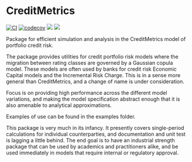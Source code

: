 # CreditMetrics

[![CI](https://github.com/kasperrisager/CreditMetrics.jl/actions/workflows/ci.yml/badge.svg)](https://github.com/kasperrisager/CreditMetrics.jl/actions/workflows/ci.yml)
[![codecov](https://codecov.io/gh/kasperrisager/CreditMetrics.jl/branch/master/graph/badge.svg?token=XAY2JOUIQI)](https://codecov.io/gh/kasperrisager/CreditMetrics.jl)
[![](https://img.shields.io/badge/docs-stable-blue.svg)](https://kasperrisager.github.io/CreditMetrics.jl/stable)
[![](https://img.shields.io/badge/docs-dev-blue.svg)](https://kasperrisager.github.io/CreditMetrics.jl/dev)

Package for efficient simulation and analysis in the CreditMetrics model of
portfolio credit risk.

The package provides utilities for credit portfolio risk models where the migration between rating classes are governed by a Gaussian copula model. These models are often used by banks for credit risk Economic Capital models and the Incremental Risk Charge. This is in a sense more general than CreditMetrics, and a change of name is under consideration.

Focus is on providing high performance across the different model variations, and making the model specification abstract enough that it is also amenable to analytical approximations.

Examples of use can be found in the examples folder.

This package is very much in its infancy. It presently covers single-period calculations for individual counterparties, and documentation and unit test is lagging a little behind. The end goal is to have an industrial strength package that can be used by academics and practitioners alike, and be used immediately in models that require internal or regulatory approval.


